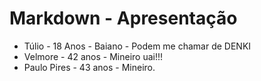 # Markdown - Apresentação

- Túlio - 18 Anos - Baiano - Podem me chamar de DENKI
- Velmore - 42 anos - Mineiro uai!!!
- Paulo Pires - 43 anos - Mineiro.
